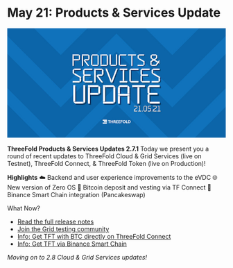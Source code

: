# May 21: Products & Services Update

![](img/product_services_may_21.jpg)

**ThreeFold Products & Services Updates 2.7.1**
Today we present you a round of recent updates to ThreeFold Cloud & Grid Services (live on Testnet), ThreeFold Connect, & ThreeFold Token (live on Production)!

**Highlights**
☁️ Backend and user experience improvements to the eVDC
🌐 New version of Zero OS
👜 Bitcoin deposit and vesting via TF Connect
🥞 Binance Smart Chain integration (Pancakeswap)

What Now?
- [Read the full release notes](release_notes_2_7_1)
- [Join the Grid testing community](https://bit.ly/threefoldtesting)
- [Info: Get TFT with BTC directly on ThreeFold Connect](threefold_connect_btc)
- [Info: Get TFT via Binance Smart Chain](*tft_binance_defi?id=how-to-get-tft-on-pancakeswap)

_Moving on to 2.8 Cloud & Grid Services updates!_